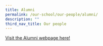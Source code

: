 ```yaml
---
title: Alumni
permalink: /our-school/our-people/alumni/
description: ""
third_nav_title: Our people
---
```

[Visit the Alumni webpage here!](https://www.peichunalumni.sg/)